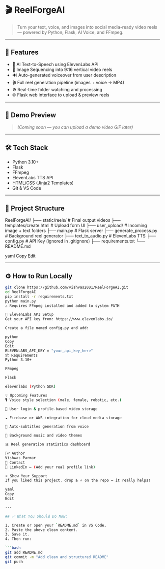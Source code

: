 # 🎬 ReelForgeAI

> Turn your text, voice, and images into social media-ready video reels — powered by Python, Flask, AI Voice, and FFmpeg.

---

## 🚀 Features

- 🧠 AI Text-to-Speech using ElevenLabs API  
- 📸 Image Sequencing into 9:16 vertical video reels  
- 🔊 Auto-generated voiceover from user description  
- 🎬 Full reel generation pipeline (images + voice → MP4)  
- ⚙️ Real-time folder watching and processing  
- 🌐 Flask web interface to upload & preview reels  

---

## 📸 Demo Preview

> _(Coming soon — you can upload a demo video GIF later)_

---

## 🛠️ Tech Stack

- Python 3.10+
- Flask
- FFmpeg
- ElevenLabs TTS API
- HTML/CSS (Jinja2 Templates)
- Git & VS Code

---

## 📁 Project Structure

ReelForgeAI/
├── static/reels/ # Final output videos
├── templates/create.html # Upload form UI
├── user_upload/ # Incoming image + text folders
├── main.py # Flask server
├── generate_process.py # Background reel generator
├── text_to_audio.py # ElevenLabs TTS
├── config.py # API Key (ignored in .gitignore)
├── requirements.txt
└── README.md

yaml
Copy
Edit

---

## ⚙️ How to Run Locally

```bash
git clone https://github.com/vishvas2001/ReelForgeAI.git
cd ReelForgeAI
pip install -r requirements.txt
python main.py
⚠️ Requires FFmpeg installed and added to system PATH

🔐 ElevenLabs API Setup
Get your API key from: https://www.elevenlabs.io/

Create a file named config.py and add:

python
Copy
Edit
ELEVENLABS_API_KEY = "your_api_key_here"
📦 Requirements
Python 3.10+

FFmpeg

Flask

elevenlabs (Python SDK)

💡 Upcoming Features
🎙️ Voice style selection (male, female, robotic, etc.)

👤 User login & profile-based video storage

☁️ Firebase or AWS integration for cloud media storage

📝 Auto-subtitles generation from voice

🎵 Background music and video themes

📊 Reel generation statistics dashboard

🙋‍♂️ Author
Vishwas Parmar
📧 Contact
🔗 LinkedIn ← (Add your real profile link)

⭐ Show Your Support
If you liked this project, drop a ⭐ on the repo — it really helps!

yaml
Copy
Edit

---

## ✅ What You Should Do Now:

1. Create or open your `README.md` in VS Code.
2. Paste the above clean content.
3. Save it.
4. Then run:

```bash
git add README.md
git commit -m "Add clean and structured README"
git push
